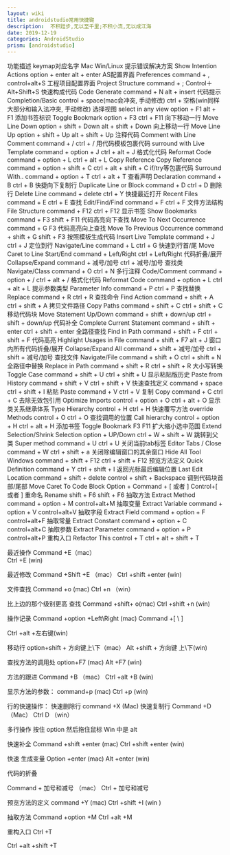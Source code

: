 ```yaml
---
layout: wiki
title: androidstudio常用快捷键
description:  不积跬步,无以至千里;不积小流,无以成江海
date: 2019-12-19
categories: AndroidStudio
prism: [androidstudio]
---
```



功能描述	keymap对应名字	Mac	Win/Linux
提示错误解决方案	Show Intention Actions	option + enter	alt + enter
AS配置界面	Preferences	command + ,	control+alt+S
工程项目配置界面	Project Structure	command + ;	Control＋Alt+Shift+S
快速构成代码	Code Generate	command + N	alt + insert
代码提示	Completion/Basic	control + space(mac会冲突, 手动修改)	ctrl + 空格(win同样大部分和输入法冲突, 手动修改)
选择视图	select in any view	option + F1	alt + F1
添加书签标识	Toggle Bookmark	option + F3	ctrl + F11
向下移动一行	Move Line Down	option + shift + Down	alt + shift + Down
向上移动一行	Move Line Up	option + shift + Up	alt + shift + Up
注释代码	Comment with Line Comment	command + /	ctrl + /
用代码模板包裹代码	surround with Live Template	command + option + J	ctrl + alt + J
格式化代码	Reformat Code	command + option + L	ctrl + alt + L
Copy Reference	Copy Reference	command + option + shift + C	ctrl + alt + shift + C
if/try等包裹代码	Surround With..	command + option + T	ctrl + alt + T
查看声明	Declaration	command + B	ctrl + B
快捷向下复制行	Duplicate Line or Block	command + D	ctrl + D
删除行	Delete Line	command + delete	ctrl + Y
快捷最近打开	Recent Files	command + E	ctrl + E
查找	Edit/Find/Find	command + F	ctrl + F
文件方法结构	File Structure	command + F12	ctrl + F12
显示书签	Show Bookmarks	command + F3	shift + F11
代码高亮向下查找	Move To Next Occurrence	command + G	F3
代码高亮向上查找	Move To Previous Occurrence	command + shift + G	shift + F3
按照模板生成代码	Insert Live Template	command + J	ctrl + J
定位到行	Navigate/Line	command + L	ctrl + G
快速到行首/尾	Move Caret to Line Start/End	command + Left/Right	ctrl + Left/Right
代码折叠/展开	Collapse/Expand	command + 减号/加号	ctrl + 减号/加号
查找类	Navigate/Class	command + O	ctrl + N
多行注释	Code/Comment	command + option + /	ctrl + alt + /
格式化代码	Reformat Code	command + option + L	ctrl + alt + L
提示参数类型	Parameter Info	command + P	ctrl + P
查找替换	Replace	command + R	ctrl + R
查找命令	Find Action	command + shift + A	ctrl + shift + A
拷贝文件路径	Copy Paths	command + shift + C	ctrl + shift + C
移动代码块	Move Statement Up/Down	command + shift + down/up	ctrl + shift + down/up
代码补全	Complete Current Statement	command + shift + enter	ctrl + shift + enter
全路径查找	Find in Path	command + shift + F	ctrl + shift + F
代码高亮	Highlight Usages in File	command + shift + F7	alt + J
窗口内所有代码折叠/展开	Collapse/Expand All	command + shift + 减号/加号	ctrl + shift + 减号/加号
查找文件	Navigate/File	command + shift + O	ctrl + shift + N
全路径中替换	Replace in Path	command + shift + R	ctrl + shift + R
大小写转换	Toggle Case	command + shift + U	ctrl + shift + U
显示粘贴版历史	Paste from History	command + shift + V	ctrl + shift + V
快速查找定义	 	command + space	ctrl + shift + I
粘贴	Paste	command + V	ctrl + V
复制	Copy	command + C	ctrl + C
去除无效包引用	Optimize Imports	control + option + O	ctrl + alt + O
显示类关系继承体系	Type Hierarchy	control + H	ctrl + H
快速覆写方法	override Methods	control + O	ctrl + O
查找调用的位置	Call hierarchy	control + option + H	ctrl + alt + H
添加书签	Toggle Bookmark	F3	F11
扩大缩小选中范围	Extend Selection/Shrink Selection	option + UP/Down	ctrl + W + shift + W
跳转到父类	Super method	command + U	ctrl + U
关闭当前tab标签	Editor Tabs / Close	command + W	ctrl + shift + a
关闭除编辑窗口的其余窗口	Hide All Tool Windows	command + shift + F12	ctrl + shift + F12
预览方法定义	Quick Definition	command + Y	ctrl + shift + I
返回光标最后编辑位置	Last Edit Location	command + shift + delete	control + shift + Backspace
调到代码块首部/尾部	Move Caret To Code Block	Option + Command + [ 或者 ]	Control+[ 或者 ]
重命名	Rename	shift + F6	shift + F6
抽取方法	Extract Method	command + option + M	control+alt+M
抽取变量	Extract Variable	command + option + V	control+alt+V
抽取字段	Extract Field	command + option + F	control+alt+F
抽取常量	Extract Constant	command + option + C	control+alt+C
抽取参数	Extract Parameter	command + option + P	control+alt+P
重构入口	Refactor This	control + T	ctrl + alt + shift + T

最近操作
Command +E（mac）    
Ctrl +E   (win)

最近修改
Command +Shift +E  （mac）
Ctrl +shift +enter (win)

文件查找
Command +o (mac)
Ctrl +n （win）

比上边的那个级别更高 查找
Command +shift+ o(mac)
Ctrl +shift +n (win)

操作记录
Command +option +Left\Right    (mac)
Command +[   \ ]

Ctrl +alt     +左右键(win)  


移动行 
option+shift +  方向键上\下（mac）
Alt +shift + 方向键 上\下(win)

查找方法的调用处
option+F7   (mac)
Alt +F7   (win)

方法的跟进
Command +B  （mac）
Ctrl +alt +B (win)



显示方法的参数：
command+p (mac)
Ctrl +p    (win)

行的快速操作：
快速删除行  command +X  (Mac)
快速复制行  Command +D （Mac）
                    Ctrl D （win）


多行操作
按住 option    然后拖住鼠标
Win 中是  alt


快速补全
Command +shift +enter  (mac)
Ctrl +shift +enter  (win)


快速 生成变量
Option +enter (mac)
Alt +enter (win)



代码的折叠

Command +  加号和减号 （mac）
Ctrl + 加号和减号


预览方法的定义
command +Y  (mac)
Ctrl +shift +I   (win )


抽取方法 
Command +option +M 
Ctrl +alt +M

重构入口
Ctrl +T 

Ctrl +alt +shift  +T


